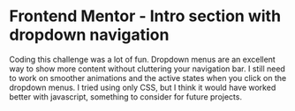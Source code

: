 # Frontend Mentor - Intro section with dropdown navigation

Coding this challenge was a lot of fun. Dropdown menus are an excellent way to
show more content without cluttering your navigation bar. I still need to work
on smoother animations and the active states when you click on the dropdown
menus. I tried using only CSS, but I think it would have worked better with
javascript, something to consider for future projects.
